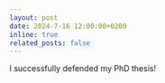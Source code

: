 ```yaml
---
layout: post
date: 2024-7-16 12:00:00+0200
inline: true
related_posts: false
---
```


I successfully defended my PhD thesis!